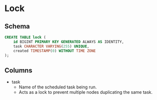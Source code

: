 # Lock

## Schema

```sql
CREATE TABLE lock (
    id BIGINT PRIMARY KEY GENERATED ALWAYS AS IDENTITY,
    task CHARACTER VARYING(255) UNIQUE,
    created TIMESTAMP(0) WITHOUT TIME ZONE
);
```

## Columns

- task
    - Name of the scheduled task being run.
    - Acts as a lock to prevent multiple nodes duplicating the same task.
